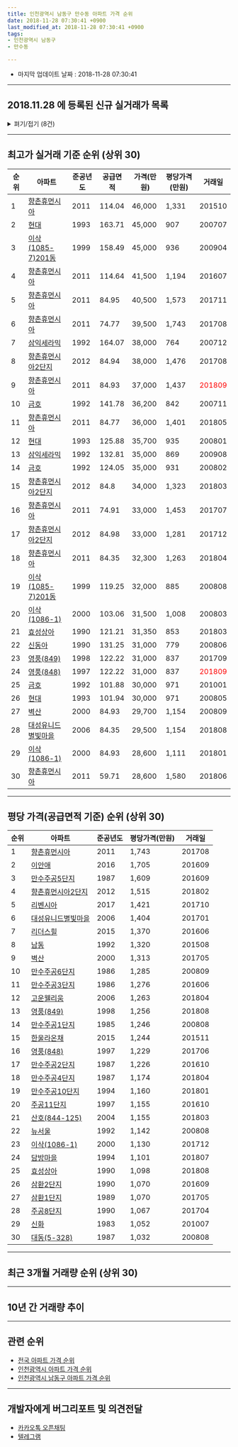 ```yaml
---
title: 인천광역시 남동구 만수동 아파트 가격 순위
date: 2018-11-28 07:30:41 +0900
last_modified_at: 2018-11-28 07:30:41 +0900
tags:
- 인천광역시 남동구
- 만수동

---
```


* 마지막 업데이트 날짜 : 2018-11-28 07:30:41

---

## 2018.11.28 에 등록된 신규 실거래가 목록

<details>
<summary>펴기/접기 (8건)</summary>
<div markdown="1">

|아파트|준공년도|공급면적|가격(만원)|평당가격(만원)|거래일|
|---|---|---|---|---|---|
|[광명](https://search.naver.com/search.naver?query=%EC%9D%B8%EC%B2%9C%EA%B4%91%EC%97%AD%EC%8B%9C+%EB%82%A8%EB%8F%99%EA%B5%AC+%EB%A7%8C%EC%88%98%EB%8F%99+%EA%B4%91%EB%AA%85)|1991|84.38|21,500|840|<span style="color:red">201810</span>|
|[만수주공5단지](https://search.naver.com/search.naver?query=%EC%9D%B8%EC%B2%9C%EA%B4%91%EC%97%AD%EC%8B%9C+%EB%82%A8%EB%8F%99%EA%B5%AC+%EB%A7%8C%EC%88%98%EB%8F%99+%EB%A7%8C%EC%88%98%EC%A3%BC%EA%B3%B55%EB%8B%A8%EC%A7%80)|1987|49.94|16,250|1,073|<span style="color:red">201810</span>|
|[주공11단지](https://search.naver.com/search.naver?query=%EC%9D%B8%EC%B2%9C%EA%B4%91%EC%97%AD%EC%8B%9C+%EB%82%A8%EB%8F%99%EA%B5%AC+%EB%A7%8C%EC%88%98%EB%8F%99+%EC%A3%BC%EA%B3%B511%EB%8B%A8%EC%A7%80)|1997|49.65|16,000|1,063|<span style="color:red">201811</span>|
|[주공11단지](https://search.naver.com/search.naver?query=%EC%9D%B8%EC%B2%9C%EA%B4%91%EC%97%AD%EC%8B%9C+%EB%82%A8%EB%8F%99%EA%B5%AC+%EB%A7%8C%EC%88%98%EB%8F%99+%EC%A3%BC%EA%B3%B511%EB%8B%A8%EC%A7%80)|1997|39.41|11,500|962|<span style="color:red">201810</span>|
|[향촌휴먼시아](https://search.naver.com/search.naver?query=%EC%9D%B8%EC%B2%9C%EA%B4%91%EC%97%AD%EC%8B%9C+%EB%82%A8%EB%8F%99%EA%B5%AC+%EB%A7%8C%EC%88%98%EB%8F%99+%ED%96%A5%EC%B4%8C%ED%9C%B4%EB%A8%BC%EC%8B%9C%EC%95%84)|2011|84.93|30,000|1,165|<span style="color:red">201811</span>|
|[향촌휴먼시아](https://search.naver.com/search.naver?query=%EC%9D%B8%EC%B2%9C%EA%B4%91%EC%97%AD%EC%8B%9C+%EB%82%A8%EB%8F%99%EA%B5%AC+%EB%A7%8C%EC%88%98%EB%8F%99+%ED%96%A5%EC%B4%8C%ED%9C%B4%EB%A8%BC%EC%8B%9C%EC%95%84)|2011|84.93|35,700|1,387|<span style="color:red">201810</span>|
|[향촌휴먼시아](https://search.naver.com/search.naver?query=%EC%9D%B8%EC%B2%9C%EA%B4%91%EC%97%AD%EC%8B%9C+%EB%82%A8%EB%8F%99%EA%B5%AC+%EB%A7%8C%EC%88%98%EB%8F%99+%ED%96%A5%EC%B4%8C%ED%9C%B4%EB%A8%BC%EC%8B%9C%EC%95%84)|2011|59.76|26,200|1,446|<span style="color:red">201810</span>|
|[향촌휴먼시아](https://search.naver.com/search.naver?query=%EC%9D%B8%EC%B2%9C%EA%B4%91%EC%97%AD%EC%8B%9C+%EB%82%A8%EB%8F%99%EA%B5%AC+%EB%A7%8C%EC%88%98%EB%8F%99+%ED%96%A5%EC%B4%8C%ED%9C%B4%EB%A8%BC%EC%8B%9C%EC%95%84)|2011|46.89|21,500|1,513|<span style="color:red">201810</span>|


</div>
</details>

---

## 최고가 실거래 기준 순위 (상위 30)


|순위|아파트|준공년도|공급면적|가격(만원)|평당가격(만원)|거래일|
|---|---|---|---|---|---|---|
|1|[향촌휴먼시아](https://search.naver.com/search.naver?query=%EC%9D%B8%EC%B2%9C%EA%B4%91%EC%97%AD%EC%8B%9C+%EB%82%A8%EB%8F%99%EA%B5%AC+%EB%A7%8C%EC%88%98%EB%8F%99+%ED%96%A5%EC%B4%8C%ED%9C%B4%EB%A8%BC%EC%8B%9C%EC%95%84)|2011|114.04|46,000|1,331|201510|
|2|[현대](https://search.naver.com/search.naver?query=%EC%9D%B8%EC%B2%9C%EA%B4%91%EC%97%AD%EC%8B%9C+%EB%82%A8%EB%8F%99%EA%B5%AC+%EB%A7%8C%EC%88%98%EB%8F%99+%ED%98%84%EB%8C%80)|1993|163.71|45,000|907|200707|
|3|[이삭(1085-7)201동](https://search.naver.com/search.naver?query=%EC%9D%B8%EC%B2%9C%EA%B4%91%EC%97%AD%EC%8B%9C+%EB%82%A8%EB%8F%99%EA%B5%AC+%EB%A7%8C%EC%88%98%EB%8F%99+%EC%9D%B4%EC%82%AD%281085-7%29201%EB%8F%99)|1999|158.49|45,000|936|200904|
|4|[향촌휴먼시아](https://search.naver.com/search.naver?query=%EC%9D%B8%EC%B2%9C%EA%B4%91%EC%97%AD%EC%8B%9C+%EB%82%A8%EB%8F%99%EA%B5%AC+%EB%A7%8C%EC%88%98%EB%8F%99+%ED%96%A5%EC%B4%8C%ED%9C%B4%EB%A8%BC%EC%8B%9C%EC%95%84)|2011|114.64|41,500|1,194|201607|
|5|[향촌휴먼시아](https://search.naver.com/search.naver?query=%EC%9D%B8%EC%B2%9C%EA%B4%91%EC%97%AD%EC%8B%9C+%EB%82%A8%EB%8F%99%EA%B5%AC+%EB%A7%8C%EC%88%98%EB%8F%99+%ED%96%A5%EC%B4%8C%ED%9C%B4%EB%A8%BC%EC%8B%9C%EC%95%84)|2011|84.95|40,500|1,573|201711|
|6|[향촌휴먼시아](https://search.naver.com/search.naver?query=%EC%9D%B8%EC%B2%9C%EA%B4%91%EC%97%AD%EC%8B%9C+%EB%82%A8%EB%8F%99%EA%B5%AC+%EB%A7%8C%EC%88%98%EB%8F%99+%ED%96%A5%EC%B4%8C%ED%9C%B4%EB%A8%BC%EC%8B%9C%EC%95%84)|2011|74.77|39,500|1,743|201708|
|7|[삼익세라믹](https://search.naver.com/search.naver?query=%EC%9D%B8%EC%B2%9C%EA%B4%91%EC%97%AD%EC%8B%9C+%EB%82%A8%EB%8F%99%EA%B5%AC+%EB%A7%8C%EC%88%98%EB%8F%99+%EC%82%BC%EC%9D%B5%EC%84%B8%EB%9D%BC%EB%AF%B9)|1992|164.07|38,000|764|200712|
|8|[향촌휴먼시아2단지](https://search.naver.com/search.naver?query=%EC%9D%B8%EC%B2%9C%EA%B4%91%EC%97%AD%EC%8B%9C+%EB%82%A8%EB%8F%99%EA%B5%AC+%EB%A7%8C%EC%88%98%EB%8F%99+%ED%96%A5%EC%B4%8C%ED%9C%B4%EB%A8%BC%EC%8B%9C%EC%95%842%EB%8B%A8%EC%A7%80)|2012|84.94|38,000|1,476|201708|
|9|[향촌휴먼시아](https://search.naver.com/search.naver?query=%EC%9D%B8%EC%B2%9C%EA%B4%91%EC%97%AD%EC%8B%9C+%EB%82%A8%EB%8F%99%EA%B5%AC+%EB%A7%8C%EC%88%98%EB%8F%99+%ED%96%A5%EC%B4%8C%ED%9C%B4%EB%A8%BC%EC%8B%9C%EC%95%84)|2011|84.93|37,000|1,437|<span style="color:red">201809</span>|
|10|[금호](https://search.naver.com/search.naver?query=%EC%9D%B8%EC%B2%9C%EA%B4%91%EC%97%AD%EC%8B%9C+%EB%82%A8%EB%8F%99%EA%B5%AC+%EB%A7%8C%EC%88%98%EB%8F%99+%EA%B8%88%ED%98%B8)|1992|141.78|36,200|842|200711|
|11|[향촌휴먼시아](https://search.naver.com/search.naver?query=%EC%9D%B8%EC%B2%9C%EA%B4%91%EC%97%AD%EC%8B%9C+%EB%82%A8%EB%8F%99%EA%B5%AC+%EB%A7%8C%EC%88%98%EB%8F%99+%ED%96%A5%EC%B4%8C%ED%9C%B4%EB%A8%BC%EC%8B%9C%EC%95%84)|2011|84.77|36,000|1,401|201805|
|12|[현대](https://search.naver.com/search.naver?query=%EC%9D%B8%EC%B2%9C%EA%B4%91%EC%97%AD%EC%8B%9C+%EB%82%A8%EB%8F%99%EA%B5%AC+%EB%A7%8C%EC%88%98%EB%8F%99+%ED%98%84%EB%8C%80)|1993|125.88|35,700|935|200801|
|13|[삼익세라믹](https://search.naver.com/search.naver?query=%EC%9D%B8%EC%B2%9C%EA%B4%91%EC%97%AD%EC%8B%9C+%EB%82%A8%EB%8F%99%EA%B5%AC+%EB%A7%8C%EC%88%98%EB%8F%99+%EC%82%BC%EC%9D%B5%EC%84%B8%EB%9D%BC%EB%AF%B9)|1992|132.81|35,000|869|200908|
|14|[금호](https://search.naver.com/search.naver?query=%EC%9D%B8%EC%B2%9C%EA%B4%91%EC%97%AD%EC%8B%9C+%EB%82%A8%EB%8F%99%EA%B5%AC+%EB%A7%8C%EC%88%98%EB%8F%99+%EA%B8%88%ED%98%B8)|1992|124.05|35,000|931|200802|
|15|[향촌휴먼시아2단지](https://search.naver.com/search.naver?query=%EC%9D%B8%EC%B2%9C%EA%B4%91%EC%97%AD%EC%8B%9C+%EB%82%A8%EB%8F%99%EA%B5%AC+%EB%A7%8C%EC%88%98%EB%8F%99+%ED%96%A5%EC%B4%8C%ED%9C%B4%EB%A8%BC%EC%8B%9C%EC%95%842%EB%8B%A8%EC%A7%80)|2012|84.8|34,000|1,323|201803|
|16|[향촌휴먼시아](https://search.naver.com/search.naver?query=%EC%9D%B8%EC%B2%9C%EA%B4%91%EC%97%AD%EC%8B%9C+%EB%82%A8%EB%8F%99%EA%B5%AC+%EB%A7%8C%EC%88%98%EB%8F%99+%ED%96%A5%EC%B4%8C%ED%9C%B4%EB%A8%BC%EC%8B%9C%EC%95%84)|2011|74.91|33,000|1,453|201707|
|17|[향촌휴먼시아2단지](https://search.naver.com/search.naver?query=%EC%9D%B8%EC%B2%9C%EA%B4%91%EC%97%AD%EC%8B%9C+%EB%82%A8%EB%8F%99%EA%B5%AC+%EB%A7%8C%EC%88%98%EB%8F%99+%ED%96%A5%EC%B4%8C%ED%9C%B4%EB%A8%BC%EC%8B%9C%EC%95%842%EB%8B%A8%EC%A7%80)|2012|84.98|33,000|1,281|201712|
|18|[향촌휴먼시아](https://search.naver.com/search.naver?query=%EC%9D%B8%EC%B2%9C%EA%B4%91%EC%97%AD%EC%8B%9C+%EB%82%A8%EB%8F%99%EA%B5%AC+%EB%A7%8C%EC%88%98%EB%8F%99+%ED%96%A5%EC%B4%8C%ED%9C%B4%EB%A8%BC%EC%8B%9C%EC%95%84)|2011|84.35|32,300|1,263|201804|
|19|[이삭(1085-7)201동](https://search.naver.com/search.naver?query=%EC%9D%B8%EC%B2%9C%EA%B4%91%EC%97%AD%EC%8B%9C+%EB%82%A8%EB%8F%99%EA%B5%AC+%EB%A7%8C%EC%88%98%EB%8F%99+%EC%9D%B4%EC%82%AD%281085-7%29201%EB%8F%99)|1999|119.25|32,000|885|200808|
|20|[이삭(1086-1)](https://search.naver.com/search.naver?query=%EC%9D%B8%EC%B2%9C%EA%B4%91%EC%97%AD%EC%8B%9C+%EB%82%A8%EB%8F%99%EA%B5%AC+%EB%A7%8C%EC%88%98%EB%8F%99+%EC%9D%B4%EC%82%AD%281086-1%29)|2000|103.06|31,500|1,008|200803|
|21|[효성상아](https://search.naver.com/search.naver?query=%EC%9D%B8%EC%B2%9C%EA%B4%91%EC%97%AD%EC%8B%9C+%EB%82%A8%EB%8F%99%EA%B5%AC+%EB%A7%8C%EC%88%98%EB%8F%99+%ED%9A%A8%EC%84%B1%EC%83%81%EC%95%84)|1990|121.21|31,350|853|201803|
|22|[신동아](https://search.naver.com/search.naver?query=%EC%9D%B8%EC%B2%9C%EA%B4%91%EC%97%AD%EC%8B%9C+%EB%82%A8%EB%8F%99%EA%B5%AC+%EB%A7%8C%EC%88%98%EB%8F%99+%EC%8B%A0%EB%8F%99%EC%95%84)|1990|131.25|31,000|779|200806|
|23|[영풍(849)](https://search.naver.com/search.naver?query=%EC%9D%B8%EC%B2%9C%EA%B4%91%EC%97%AD%EC%8B%9C+%EB%82%A8%EB%8F%99%EA%B5%AC+%EB%A7%8C%EC%88%98%EB%8F%99+%EC%98%81%ED%92%8D%28849%29)|1998|122.22|31,000|837|201709|
|24|[영풍(848)](https://search.naver.com/search.naver?query=%EC%9D%B8%EC%B2%9C%EA%B4%91%EC%97%AD%EC%8B%9C+%EB%82%A8%EB%8F%99%EA%B5%AC+%EB%A7%8C%EC%88%98%EB%8F%99+%EC%98%81%ED%92%8D%28848%29)|1997|122.22|31,000|837|<span style="color:red">201809</span>|
|25|[금호](https://search.naver.com/search.naver?query=%EC%9D%B8%EC%B2%9C%EA%B4%91%EC%97%AD%EC%8B%9C+%EB%82%A8%EB%8F%99%EA%B5%AC+%EB%A7%8C%EC%88%98%EB%8F%99+%EA%B8%88%ED%98%B8)|1992|101.88|30,000|971|201001|
|26|[현대](https://search.naver.com/search.naver?query=%EC%9D%B8%EC%B2%9C%EA%B4%91%EC%97%AD%EC%8B%9C+%EB%82%A8%EB%8F%99%EA%B5%AC+%EB%A7%8C%EC%88%98%EB%8F%99+%ED%98%84%EB%8C%80)|1993|101.94|30,000|971|200805|
|27|[벽산](https://search.naver.com/search.naver?query=%EC%9D%B8%EC%B2%9C%EA%B4%91%EC%97%AD%EC%8B%9C+%EB%82%A8%EB%8F%99%EA%B5%AC+%EB%A7%8C%EC%88%98%EB%8F%99+%EB%B2%BD%EC%82%B0)|2000|84.93|29,700|1,154|200809|
|28|[대성유니드별빛마을](https://search.naver.com/search.naver?query=%EC%9D%B8%EC%B2%9C%EA%B4%91%EC%97%AD%EC%8B%9C+%EB%82%A8%EB%8F%99%EA%B5%AC+%EB%A7%8C%EC%88%98%EB%8F%99+%EB%8C%80%EC%84%B1%EC%9C%A0%EB%8B%88%EB%93%9C%EB%B3%84%EB%B9%9B%EB%A7%88%EC%9D%84)|2006|84.35|29,500|1,154|201808|
|29|[이삭(1086-1)](https://search.naver.com/search.naver?query=%EC%9D%B8%EC%B2%9C%EA%B4%91%EC%97%AD%EC%8B%9C+%EB%82%A8%EB%8F%99%EA%B5%AC+%EB%A7%8C%EC%88%98%EB%8F%99+%EC%9D%B4%EC%82%AD%281086-1%29)|2000|84.93|28,600|1,111|201801|
|30|[향촌휴먼시아](https://search.naver.com/search.naver?query=%EC%9D%B8%EC%B2%9C%EA%B4%91%EC%97%AD%EC%8B%9C+%EB%82%A8%EB%8F%99%EA%B5%AC+%EB%A7%8C%EC%88%98%EB%8F%99+%ED%96%A5%EC%B4%8C%ED%9C%B4%EB%A8%BC%EC%8B%9C%EC%95%84)|2011|59.71|28,600|1,580|201806|


---

## 평당 가격(공급면적 기준) 순위 (상위 30)


|순위|아파트|준공년도|평당가격(만원)|거래일|
|---|---|---|---|---|
|1|[향촌휴먼시아](https://search.naver.com/search.naver?query=%EC%9D%B8%EC%B2%9C%EA%B4%91%EC%97%AD%EC%8B%9C+%EB%82%A8%EB%8F%99%EA%B5%AC+%EB%A7%8C%EC%88%98%EB%8F%99+%ED%96%A5%EC%B4%8C%ED%9C%B4%EB%A8%BC%EC%8B%9C%EC%95%84)|2011|1,743|201708|
|2|[이안애](https://search.naver.com/search.naver?query=%EC%9D%B8%EC%B2%9C%EA%B4%91%EC%97%AD%EC%8B%9C+%EB%82%A8%EB%8F%99%EA%B5%AC+%EB%A7%8C%EC%88%98%EB%8F%99+%EC%9D%B4%EC%95%88%EC%95%A0)|2016|1,705|201609|
|3|[만수주공5단지](https://search.naver.com/search.naver?query=%EC%9D%B8%EC%B2%9C%EA%B4%91%EC%97%AD%EC%8B%9C+%EB%82%A8%EB%8F%99%EA%B5%AC+%EB%A7%8C%EC%88%98%EB%8F%99+%EB%A7%8C%EC%88%98%EC%A3%BC%EA%B3%B55%EB%8B%A8%EC%A7%80)|1987|1,609|201609|
|4|[향촌휴먼시아2단지](https://search.naver.com/search.naver?query=%EC%9D%B8%EC%B2%9C%EA%B4%91%EC%97%AD%EC%8B%9C+%EB%82%A8%EB%8F%99%EA%B5%AC+%EB%A7%8C%EC%88%98%EB%8F%99+%ED%96%A5%EC%B4%8C%ED%9C%B4%EB%A8%BC%EC%8B%9C%EC%95%842%EB%8B%A8%EC%A7%80)|2012|1,515|201802|
|5|[리벤시아](https://search.naver.com/search.naver?query=%EC%9D%B8%EC%B2%9C%EA%B4%91%EC%97%AD%EC%8B%9C+%EB%82%A8%EB%8F%99%EA%B5%AC+%EB%A7%8C%EC%88%98%EB%8F%99+%EB%A6%AC%EB%B2%A4%EC%8B%9C%EC%95%84)|2017|1,421|201710|
|6|[대성유니드별빛마을](https://search.naver.com/search.naver?query=%EC%9D%B8%EC%B2%9C%EA%B4%91%EC%97%AD%EC%8B%9C+%EB%82%A8%EB%8F%99%EA%B5%AC+%EB%A7%8C%EC%88%98%EB%8F%99+%EB%8C%80%EC%84%B1%EC%9C%A0%EB%8B%88%EB%93%9C%EB%B3%84%EB%B9%9B%EB%A7%88%EC%9D%84)|2006|1,404|201701|
|7|[리더스힐](https://search.naver.com/search.naver?query=%EC%9D%B8%EC%B2%9C%EA%B4%91%EC%97%AD%EC%8B%9C+%EB%82%A8%EB%8F%99%EA%B5%AC+%EB%A7%8C%EC%88%98%EB%8F%99+%EB%A6%AC%EB%8D%94%EC%8A%A4%ED%9E%90)|2015|1,370|201606|
|8|[남동](https://search.naver.com/search.naver?query=%EC%9D%B8%EC%B2%9C%EA%B4%91%EC%97%AD%EC%8B%9C+%EB%82%A8%EB%8F%99%EA%B5%AC+%EB%A7%8C%EC%88%98%EB%8F%99+%EB%82%A8%EB%8F%99)|1992|1,320|201508|
|9|[벽산](https://search.naver.com/search.naver?query=%EC%9D%B8%EC%B2%9C%EA%B4%91%EC%97%AD%EC%8B%9C+%EB%82%A8%EB%8F%99%EA%B5%AC+%EB%A7%8C%EC%88%98%EB%8F%99+%EB%B2%BD%EC%82%B0)|2000|1,313|201705|
|10|[만수주공6단지](https://search.naver.com/search.naver?query=%EC%9D%B8%EC%B2%9C%EA%B4%91%EC%97%AD%EC%8B%9C+%EB%82%A8%EB%8F%99%EA%B5%AC+%EB%A7%8C%EC%88%98%EB%8F%99+%EB%A7%8C%EC%88%98%EC%A3%BC%EA%B3%B56%EB%8B%A8%EC%A7%80)|1986|1,285|200809|
|11|[만수주공3단지](https://search.naver.com/search.naver?query=%EC%9D%B8%EC%B2%9C%EA%B4%91%EC%97%AD%EC%8B%9C+%EB%82%A8%EB%8F%99%EA%B5%AC+%EB%A7%8C%EC%88%98%EB%8F%99+%EB%A7%8C%EC%88%98%EC%A3%BC%EA%B3%B53%EB%8B%A8%EC%A7%80)|1986|1,276|201606|
|12|[고운웰리움](https://search.naver.com/search.naver?query=%EC%9D%B8%EC%B2%9C%EA%B4%91%EC%97%AD%EC%8B%9C+%EB%82%A8%EB%8F%99%EA%B5%AC+%EB%A7%8C%EC%88%98%EB%8F%99+%EA%B3%A0%EC%9A%B4%EC%9B%B0%EB%A6%AC%EC%9B%80)|2006|1,263|201804|
|13|[영풍(849)](https://search.naver.com/search.naver?query=%EC%9D%B8%EC%B2%9C%EA%B4%91%EC%97%AD%EC%8B%9C+%EB%82%A8%EB%8F%99%EA%B5%AC+%EB%A7%8C%EC%88%98%EB%8F%99+%EC%98%81%ED%92%8D%28849%29)|1998|1,256|201808|
|14|[만수주공1단지](https://search.naver.com/search.naver?query=%EC%9D%B8%EC%B2%9C%EA%B4%91%EC%97%AD%EC%8B%9C+%EB%82%A8%EB%8F%99%EA%B5%AC+%EB%A7%8C%EC%88%98%EB%8F%99+%EB%A7%8C%EC%88%98%EC%A3%BC%EA%B3%B51%EB%8B%A8%EC%A7%80)|1985|1,246|200808|
|15|[한울라온채](https://search.naver.com/search.naver?query=%EC%9D%B8%EC%B2%9C%EA%B4%91%EC%97%AD%EC%8B%9C+%EB%82%A8%EB%8F%99%EA%B5%AC+%EB%A7%8C%EC%88%98%EB%8F%99+%ED%95%9C%EC%9A%B8%EB%9D%BC%EC%98%A8%EC%B1%84)|2015|1,244|201511|
|16|[영풍(848)](https://search.naver.com/search.naver?query=%EC%9D%B8%EC%B2%9C%EA%B4%91%EC%97%AD%EC%8B%9C+%EB%82%A8%EB%8F%99%EA%B5%AC+%EB%A7%8C%EC%88%98%EB%8F%99+%EC%98%81%ED%92%8D%28848%29)|1997|1,229|201706|
|17|[만수주공2단지](https://search.naver.com/search.naver?query=%EC%9D%B8%EC%B2%9C%EA%B4%91%EC%97%AD%EC%8B%9C+%EB%82%A8%EB%8F%99%EA%B5%AC+%EB%A7%8C%EC%88%98%EB%8F%99+%EB%A7%8C%EC%88%98%EC%A3%BC%EA%B3%B52%EB%8B%A8%EC%A7%80)|1987|1,226|201610|
|18|[만수주공4단지](https://search.naver.com/search.naver?query=%EC%9D%B8%EC%B2%9C%EA%B4%91%EC%97%AD%EC%8B%9C+%EB%82%A8%EB%8F%99%EA%B5%AC+%EB%A7%8C%EC%88%98%EB%8F%99+%EB%A7%8C%EC%88%98%EC%A3%BC%EA%B3%B54%EB%8B%A8%EC%A7%80)|1987|1,174|201804|
|19|[만수주공10단지](https://search.naver.com/search.naver?query=%EC%9D%B8%EC%B2%9C%EA%B4%91%EC%97%AD%EC%8B%9C+%EB%82%A8%EB%8F%99%EA%B5%AC+%EB%A7%8C%EC%88%98%EB%8F%99+%EB%A7%8C%EC%88%98%EC%A3%BC%EA%B3%B510%EB%8B%A8%EC%A7%80)|1994|1,160|201801|
|20|[주공11단지](https://search.naver.com/search.naver?query=%EC%9D%B8%EC%B2%9C%EA%B4%91%EC%97%AD%EC%8B%9C+%EB%82%A8%EB%8F%99%EA%B5%AC+%EB%A7%8C%EC%88%98%EB%8F%99+%EC%A3%BC%EA%B3%B511%EB%8B%A8%EC%A7%80)|1997|1,155|201610|
|21|[산호(844-125)](https://search.naver.com/search.naver?query=%EC%9D%B8%EC%B2%9C%EA%B4%91%EC%97%AD%EC%8B%9C+%EB%82%A8%EB%8F%99%EA%B5%AC+%EB%A7%8C%EC%88%98%EB%8F%99+%EC%82%B0%ED%98%B8%28844-125%29)|2004|1,155|201803|
|22|[뉴서울](https://search.naver.com/search.naver?query=%EC%9D%B8%EC%B2%9C%EA%B4%91%EC%97%AD%EC%8B%9C+%EB%82%A8%EB%8F%99%EA%B5%AC+%EB%A7%8C%EC%88%98%EB%8F%99+%EB%89%B4%EC%84%9C%EC%9A%B8)|1992|1,142|200808|
|23|[이삭(1086-1)](https://search.naver.com/search.naver?query=%EC%9D%B8%EC%B2%9C%EA%B4%91%EC%97%AD%EC%8B%9C+%EB%82%A8%EB%8F%99%EA%B5%AC+%EB%A7%8C%EC%88%98%EB%8F%99+%EC%9D%B4%EC%82%AD%281086-1%29)|2000|1,130|201712|
|24|[담방마을](https://search.naver.com/search.naver?query=%EC%9D%B8%EC%B2%9C%EA%B4%91%EC%97%AD%EC%8B%9C+%EB%82%A8%EB%8F%99%EA%B5%AC+%EB%A7%8C%EC%88%98%EB%8F%99+%EB%8B%B4%EB%B0%A9%EB%A7%88%EC%9D%84)|1994|1,101|201807|
|25|[효성상아](https://search.naver.com/search.naver?query=%EC%9D%B8%EC%B2%9C%EA%B4%91%EC%97%AD%EC%8B%9C+%EB%82%A8%EB%8F%99%EA%B5%AC+%EB%A7%8C%EC%88%98%EB%8F%99+%ED%9A%A8%EC%84%B1%EC%83%81%EC%95%84)|1990|1,098|201808|
|26|[삼환2단지](https://search.naver.com/search.naver?query=%EC%9D%B8%EC%B2%9C%EA%B4%91%EC%97%AD%EC%8B%9C+%EB%82%A8%EB%8F%99%EA%B5%AC+%EB%A7%8C%EC%88%98%EB%8F%99+%EC%82%BC%ED%99%982%EB%8B%A8%EC%A7%80)|1990|1,070|201609|
|27|[삼환1단지](https://search.naver.com/search.naver?query=%EC%9D%B8%EC%B2%9C%EA%B4%91%EC%97%AD%EC%8B%9C+%EB%82%A8%EB%8F%99%EA%B5%AC+%EB%A7%8C%EC%88%98%EB%8F%99+%EC%82%BC%ED%99%981%EB%8B%A8%EC%A7%80)|1989|1,070|201705|
|28|[주공8단지](https://search.naver.com/search.naver?query=%EC%9D%B8%EC%B2%9C%EA%B4%91%EC%97%AD%EC%8B%9C+%EB%82%A8%EB%8F%99%EA%B5%AC+%EB%A7%8C%EC%88%98%EB%8F%99+%EC%A3%BC%EA%B3%B58%EB%8B%A8%EC%A7%80)|1990|1,067|201704|
|29|[신화](https://search.naver.com/search.naver?query=%EC%9D%B8%EC%B2%9C%EA%B4%91%EC%97%AD%EC%8B%9C+%EB%82%A8%EB%8F%99%EA%B5%AC+%EB%A7%8C%EC%88%98%EB%8F%99+%EC%8B%A0%ED%99%94)|1983|1,052|201007|
|30|[대동(5-328)](https://search.naver.com/search.naver?query=%EC%9D%B8%EC%B2%9C%EA%B4%91%EC%97%AD%EC%8B%9C+%EB%82%A8%EB%8F%99%EA%B5%AC+%EB%A7%8C%EC%88%98%EB%8F%99+%EB%8C%80%EB%8F%99%285-328%29)|1987|1,032|200808|


---

## 최근 3개월 거래량 순위 (상위 30)


<div style="width:100%;">
    <canvas id="deal_count_ranking" height="390"></canvas>
</div>


<script>
new Chart(document.getElementById("deal_count_ranking"), {
    type: 'horizontalBar',
    data: {
        labels: ['향촌휴먼시아', '벽산', '담방마을', '만수주공4단지', '뉴서울', '만수주공5단지', '주공8단지', '현대', '만수주공2단지', '광명', '한국', '효성상아', '삼환2단지', '만수주공6단지', '만수주공1단지', '대동', '주공11단지', '삼환1단지', '신한', '남동', '금호', '만수주공10단지', '대동(5-328)', '성신(5-373외)', '신한(6-21)', '대동(5-397)', '영풍(848)', '삼부', '현광', '향촌휴먼시아2단지'],
        datasets: [{
            label: '실거래 수',
            data: [36, 19, 18, 17, 16, 14, 14, 14, 13, 10, 9, 8, 8, 8, 7, 7, 7, 6, 6, 5, 5, 5, 4, 4, 4, 3, 3, 3, 3, 3],
            borderColor: "rgba(255, 0, 128, 1)",
            backgroundColor: "rgba(255, 0, 128, 0.5)",
            fill: false,
        }]
    },
    options: {
        responsive: true,
        title: {
            display: true,
            text: '최근 3개월 거래량 순위'
        },
        tooltips: {
            mode: 'index',
            intersect: false,
            callbacks: {
                title: function(tooltipItems, data) {
                    return "실거래 수:";
                },
                label: function(tooltipItem, data) {
                    return data.labels[tooltipItem.index] + ": " + tooltipItem.xLabel;
                }
            }
        },
        hover: {
            mode: 'nearest',
            intersect: true
        },
        scales: {
            xAxes: [{
                display: true,
                scaleLabel: {
                    display: true,
                    labelString: '실거래 수'
                },
                ticks: {
                    suggestedMin: 0,
                }
            }],
            yAxes: [{
                display: true,
                ticks: {
                    autoSkip: false,
                    callback: function(value, index, values) {
                        if (value.length > 15)
                            return value.substr(0, 13) + "...";
                        else
                            return value;
                    }
                },
                scaleLabel: {
                    display: false,
                }
            }]
        }
    }
});

</script>


---

## 10년 간 거래량 추이


<div style="width:100%;">
    <canvas id="deal_progress" height="250"></canvas>
</div>

<script>
new Chart(document.getElementById("deal_progress"), {
    type: 'line',
    data: {
        labels: ['200811','200812','200901','200902','200903','200904','200905','200906','200907','200908','200909','200910','200911','200912','201001','201002','201003','201004','201005','201006','201007','201008','201009','201010','201011','201012','201101','201102','201103','201104','201105','201106','201107','201108','201109','201110','201111','201112','201201','201202','201203','201204','201205','201206','201207','201208','201209','201210','201211','201212','201301','201302','201303','201304','201305','201306','201307','201308','201309','201310','201311','201312','201401','201402','201403','201404','201405','201406','201407','201408','201409','201410','201411','201412','201501','201502','201503','201504','201505','201506','201507','201508','201509','201510','201511','201512','201601','201602','201603','201604','201605','201606','201607','201608','201609','201610','201611','201612','201701','201702','201703','201704','201705','201706','201707','201708','201709','201710','201711','201712','201801','201802','201803','201804','201805','201806','201807','201808','201809','201810','201811'],
        datasets: [{
            label: '실거래 수',
            pointRadius: 1,
            data: [39, 41, 50, 114, 115, 192, 203, 169, 186, 203, 264, 122, 99, 114, 117, 101, 148, 109, 113, 72, 83, 101, 92, 116, 124, 103, 151, 150, 145, 132, 124, 123, 119, 162, 135, 109, 105, 87, 66, 102, 112, 104, 96, 78, 91, 79, 101, 114, 125, 96, 94, 111, 200, 186, 176, 175, 90, 148, 204, 195, 126, 114, 133, 200, 243, 164, 174, 117, 168, 191, 237, 234, 133, 153, 172, 212, 399, 306, 266, 250, 249, 213, 229, 249, 147, 108, 128, 162, 231, 251, 226, 253, 317, 225, 235, 238, 141, 101, 94, 149, 205, 191, 198, 210, 241, 211, 181, 140, 125, 105, 132, 121, 165, 152, 123, 132, 86, 144, 155, 134, 19],
            borderColor: "rgba(255, 201, 14, 1)",
            backgroundColor: "rgba(255, 201, 14, 0.5)",
            fill: true,
        }]
    },
    options: {
        responsive: true,
        title: {
            display: true,
            text: '10년간 거래량 추이'
        },
        tooltips: {
            mode: 'index',
            intersect: false,
        },
        hover: {
            mode: 'nearest',
            intersect: true
        },
        scales: {
            xAxes: [{
                display: true,
                scaleLabel: {
                    display: true,
                    labelString: '년/월'
                }
            }],
            yAxes: [{
                display: true,
                ticks: {
                    suggestedMin: 0,
                },
                scaleLabel: {
                    display: true,
                    labelString: '실거래 수'
                }
            }]
        }
    }
});

</script>


---

## 관련 순위

- [전국 아파트 가격 순위](https://inasie.github.io/apt-ranking/전국)
- [인천광역시 아파트 가격 순위](https://inasie.github.io/apt-ranking/인천광역시)
- [인천광역시 남동구 아파트 가격 순위](https://inasie.github.io/apt-ranking/인천광역시-남동구)


---

## 개발자에게 버그리포트 및 의견전달

- [카카오톡 오픈채팅](https://open.kakao.com/o/gLJUAP4)
- [텔레그램](https://t.me/inasie)

